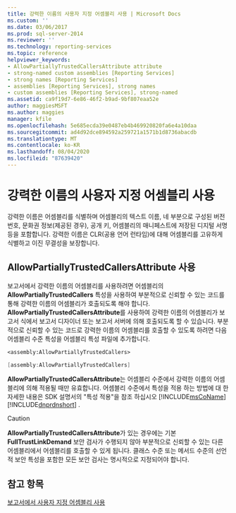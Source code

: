 ```yaml
---
title: 강력한 이름의 사용자 지정 어셈블리 사용 | Microsoft Docs
ms.custom: ''
ms.date: 03/06/2017
ms.prod: sql-server-2014
ms.reviewer: ''
ms.technology: reporting-services
ms.topic: reference
helpviewer_keywords:
- AllowPartiallyTrustedCallersAttribute attribute
- strong-named custom assemblies [Reporting Services]
- strong names [Reporting Services]
- assemblies [Reporting Services], strong names
- custom assemblies [Reporting Services], strong-named
ms.assetid: ca9f19d7-6e86-46f2-b9ad-9bf807eaa52e
author: maggiesMSFT
ms.author: maggies
manager: kfile
ms.openlocfilehash: 5e685ecda39e0487eb4b469920820fa6e4a10daa
ms.sourcegitcommit: ad4d92dce894592a259721a1571b1d8736abacdb
ms.translationtype: MT
ms.contentlocale: ko-KR
ms.lasthandoff: 08/04/2020
ms.locfileid: "87639420"
---
```

# <a name="using-strong-named-custom-assemblies"></a>강력한 이름의 사용자 지정 어셈블리 사용
  강력한 이름은 어셈블리를 식별하며 어셈블리의 텍스트 이름, 네 부분으로 구성된 버전 번호, 문화권 정보(제공된 경우), 공개 키, 어셈블리의 매니페스트에 저장된 디지털 서명 등을 포함합니다. 강력한 이름은 CLR(공용 언어 런타임)에 대해 어셈블리를 고유하게 식별하고 이진 무결성을 보장합니다.  
  
## <a name="using-allowpartiallytrustedcallersattribute"></a>AllowPartiallyTrustedCallersAttribute 사용  
 보고서에서 강력한 이름의 어셈블리를 사용하려면 어셈블리의 **AllowPartiallyTrustedCallers** 특성을 사용하여 부분적으로 신뢰할 수 있는 코드를 통해 강력한 이름의 어셈블리가 호출되도록 해야 합니다. **AllowPartiallyTrustedCallersAttribute**를 사용하여 강력한 이름의 어셈블리가 보고서 식에서 보고서 디자이너 또는 보고서 서버에 의해 호출되도록 할 수 있습니다. 부분적으로 신뢰할 수 있는 코드로 강력한 이름의 어셈블리를 호출할 수 있도록 하려면 다음 어셈블리 수준 특성을 어셈블리 특성 파일에 추가합니다.  
  
```vb  
<assembly:AllowPartiallyTrustedCallers>  
```  
  
```csharp  
[assembly:AllowPartiallyTrustedCallers]  
```  
  
 **AllowPartiallyTrustedCallersAttribute**는 어셈블리 수준에서 강력한 이름의 어셈블리에 의해 적용될 때만 유효합니다. 어셈블리 수준에서 특성을 적용 하는 방법에 대 한 자세한 내용은 SDK 설명서의 "특성 적용"을 참조 하십시오 [!INCLUDE[msCoName](../../includes/msconame-md.md)] [!INCLUDE[dnprdnshort](../../includes/dnprdnshort-md.md)] .  
  
> [!CAUTION]  
>  **AllowPartiallyTrustedCallersAttribute**가 있는 경우에는 기본 **FullTrustLinkDemand** 보안 검사가 수행되지 않아 부분적으로 신뢰할 수 있는 다른 어셈블리에서 어셈블리를 호출할 수 있게 됩니다. 클래스 수준 또는 메서드 수준의 선언적 보안 특성을 포함한 모든 보안 검사는 명시적으로 지정되어야 합니다.  
  
## <a name="see-also"></a>참고 항목  
 [보고서에서 사용자 지정 어셈블리 사용](using-custom-assemblies-with-reports.md)  
  
  
